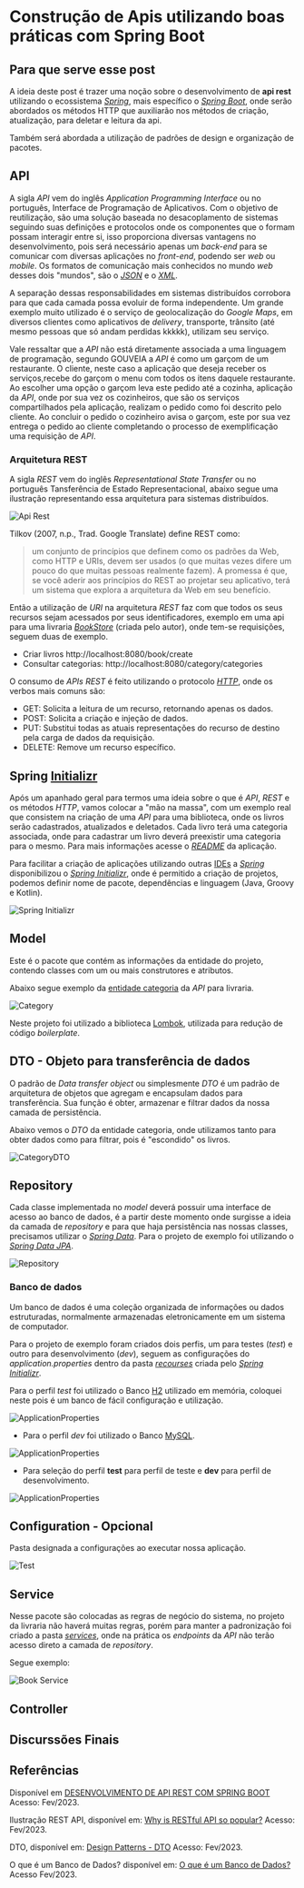 # Construção de Apis utilizando boas práticas com Spring Boot

## Para que serve esse post

A ideia deste post é trazer uma noção sobre o desenvolvimento de **api rest** utilizando o ecossistema [*Spring*](https://spring.io/projects), mais específico o [*Spring Boot*](https://spring.io/projects/spring-boot), onde serão abordados os métodos HTTP que auxiliarão nos métodos de criação, atualização, para deletar e leitura da api.

Também será abordada a utilização de padrões de design e organização de pacotes.

## API

A sigla *API* vem do inglês *Application Programming Interface* ou no português, Interface de Programação de Aplicativos. Com o objetivo de reutilização, são uma solução baseada no desacoplamento de sistemas seguindo suas definições e protocolos onde os componentes que o formam possam interagir entre si, isso proporciona diversas vantagens no desenvolvimento, pois será necessário apenas um *back-end* para se comunicar com diversas aplicações no *front-end*, podendo ser *web* ou *mobile*. Os formatos de comunicação mais conhecidos no mundo *web* desses dois "mundos", são o [*JSON*](https://pt.wikipedia.org/wiki/JSON) e o [*XML*](https://pt.wikipedia.org/wiki/XML).

A separação dessas responsabilidades em sistemas distribuídos corrobora para que cada camada possa evoluir de forma independente. Um grande exemplo muito utilizado é o serviço de geolocalização do *Google Maps*, em diversos clientes como aplicativos de *delivery*, transporte, trânsito (até mesmo pessoas que só andam perdidas kkkkk), utilizam seu serviço.

Vale ressaltar que a *API* não está diretamente associada a uma linguagem de programação, segundo GOUVEIA a *API* é como um garçom de um restaurante. O cliente, neste caso a aplicação que deseja receber os serviços,recebe do garçom o menu com todos os itens daquele restaurante. Ao escolher uma opção o garçom leva este pedido até a cozinha, aplicação da *API*, onde por sua vez os cozinheiros, que são os serviços compartilhados pela aplicação, realizam o pedido como foi descrito pelo cliente. Ao concluir o pedido o cozinheiro avisa o garçom, este por sua vez entrega o pedido ao cliente completando o processo de exemplificação uma requisição de *API*.

### Arquitetura REST

A sigla *REST* vem do inglês *Representational State Transfer* ou no português Tansferência de Estado Representacional, abaixo segue uma ilustração representando essa arquitetura para sistemas distribuídos.

![Api Rest](README_IMG/REST_API.png)

Tilkov (2007, n.p., Trad. Google Translate) define REST como:
> um conjunto de princípios que definem como os padrões da Web, como HTTP e URIs, devem ser usados (o que muitas vezes difere um pouco do que muitas pessoas realmente fazem). A promessa é que, se você aderir aos princípios do REST ao projetar seu aplicativo, terá um sistema que explora a arquitetura da Web em seu benefício.

Então a utilização de *URI* na arquitetura *REST* faz com que todos os seus recursos sejam acessados por seus identificadores, exemplo em uma api para uma livraria [*BookStore*](https://github.com/TaylanTorres09/book-store-api) (criada pelo autor), onde tem-se requisições, seguem duas de exemplo.

- Criar livros http://localhost:8080/book/create
- Consultar categorias: http://localhost:8080/category/categories

O consumo de *APIs REST* é feito utilizando o protocolo [*HTTP*](https://www.alura.com.br/artigos/desmistificando-o-protocolo-http-parte-1), onde os verbos mais comuns são:

- GET: Solicita a leitura de um recurso, retornando apenas os dados.
- POST: Solicita a criação e injeção de dados.
- PUT: Substitui todas as atuais representações do recurso de destino pela carga de dados da requisição.
- DELETE: Remove um recurso específico.

## Spring [Initializr](https://start.spring.io/)

Após um apanhado geral para termos uma ideia sobre o que é *API*, *REST* e os métodos *HTTP*, vamos colocar a "mão na massa", com um exemplo real que consistem na criação de uma *API* para uma biblioteca, onde os livros serão cadastrados, atualizados e deletados. Cada livro terá uma categoria associada, onde para cadastrar um livro deverá preexistir uma categoria para o mesmo. Para mais informações acesse o [*README*](https://github.com/TaylanTorres09/book-store-api/blob/main/README.md) da aplicação.

Para facilitar a criação de aplicações utilizando outras [IDEs](https://www.redhat.com/pt-br/topics/middleware/what-is-ide) a [*Spring*](https://spring.io/projects) disponibilizou o [*Spring Initializr*](https://start.spring.io/), onde é permitido a criação de projetos, podemos definir nome de pacote, dependências e linguagem (Java, Groovy e Kotlin).

![Spring Initializr](README_IMG/Spring%20Initializr.png)

## Model

Este é o pacote que contém as informações da entidade do projeto, contendo classes com um ou mais construtores e atributos.

Abaixo segue exemplo da [entidade categoria](https://github.com/TaylanTorres09/book-store-api/blob/main/src/main/java/com/bookstore/bookstore/models/Category.java) da *API* para livraria.

![Category](README_IMG/model-categoria.png)

Neste projeto foi utilizado a biblioteca [Lombok](https://projectlombok.org/), utilizada para redução de código *boilerplate*.

## DTO - Objeto para transferência de dados

O padrão de *Data transfer object* ou simplesmente *DTO* é um padrão de arquitetura de objetos que agregam e encapsulam dados para transferência. Sua função é obter, armazenar e filtrar dados da nossa camada de persistência.

Abaixo vemos o *DTO* da entidade categoria, onde utilizamos tanto para obter dados como para filtrar, pois é "escondido" os livros.

![CategoryDTO](README_IMG/categoria-dto.png)

## Repository

Cada classe implementada no *model* deverá possuir uma interface de acesso ao banco de dados, é a partir deste momento onde surgisse a ideia da camada de *repository* e para que haja persistência nas nossas classes, precisamos utilizar o [*Spring Data*](https://spring.io/projects/spring-data). Para o projeto de exemplo foi utilizando o [*Spring Data JPA*](https://spring.io/projects/spring-data-jpa).

![Repository](README_IMG/repository.png)

### Banco de dados

Um banco de dados é uma coleção organizada de informações ou dados estruturadas, normalmente armazenadas eletronicamente em um sistema de computador.

Para o projeto de exemplo foram criados dois perfis, um para testes (*test*) e outro para desenvolvimento (*dev*), seguem as configurações do *application.properties* dentro da pasta [*recourses*](https://github.com/TaylanTorres09/book-store-api/tree/main/src/main/resources) criada pelo [*Spring Initializr*](https://start.spring.io/).

Para o perfil *test* foi utilizado o Banco [H2](https://www.h2database.com/html/main.html) utilizado em memória, coloquei neste pois é um banco de fácil configuração e utilização.

![ApplicationProperties](README_IMG/application-test.properties.png)

- Para o perfil *dev* foi utilizado o Banco [MySQL](https://www.mysql.com/products/workbench/).

![ApplicationProperties](README_IMG/application-dev.properties.png)

- Para seleção do perfil **test** para perfil de teste e **dev** para perfil de desenvolvimento.

![ApplicationProperties](README_IMG/application.properties.png)

## Configuration - Opcional

Pasta designada a configurações ao executar nossa aplicação.

![Test](README_IMG/configuration-test-profile.png)

## Service

Nesse pacote são colocadas as regras de negócio do sistema, no projeto da livraria não haverá muitas regras, porém para manter a padronização foi criado a pasta [*services*](https://github.com/TaylanTorres09/book-store-api/tree/main/src/main/java/com/bookstore/bookstore/service), onde na prática os *endpoints* da *API* não terão acesso direto a camada de *repository*.

Segue exemplo:

![Book Service](README_IMG/book%20service.png)

## Controller

## Discurssões Finais

## Referências

Disponível em [DESENVOLVIMENTO DE API REST COM SPRING BOOT](https://www.unirios.edu.br/revistarios/media/revistas/2021/29/desenvolvimento_de_api_rest_com_spring_boot.pdf) Acesso: Fev/2023. 

Ilustração REST API, disponível em: [Why is RESTful API so popular?](https://blog.bytebytego.com/p/why-is-restful-api-so-popular) Acesso: Fev/2023.

DTO, disponível em: [Design Patterns - DTO](https://javabahia.github.io/falando-sobre-dto/) Acesso: Fev/2023.

O que é um Banco de Dados? disponível em: [O que é um Banco de Dados?](https://www.oracle.com/br/database/what-is-database/#:~:text=Um%20banco%20de%20dados%20%C3%A9,banco%20de%20dados%20(DBMS).) Acesso Fev/2023.
